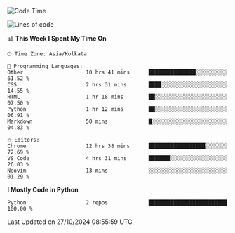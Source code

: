 <!--START_SECTION:waka-->
![Code Time](http://img.shields.io/badge/Code%20Time-355%20hrs%203%20mins-blue)

![Lines of code](https://img.shields.io/badge/From%20Hello%20World%20I%27ve%20Written-332%20lines%20of%20code-blue)

📊 **This Week I Spent My Time On** 

```text
🕑︎ Time Zone: Asia/Kolkata

💬 Programming Languages: 
Other                    10 hrs 41 mins      ███████████████░░░░░░░░░░   61.52 % 
CSS                      2 hrs 31 mins       ████░░░░░░░░░░░░░░░░░░░░░   14.55 % 
HTML                     1 hr 18 mins        ██░░░░░░░░░░░░░░░░░░░░░░░   07.50 % 
Python                   1 hr 12 mins        ██░░░░░░░░░░░░░░░░░░░░░░░   06.91 % 
Markdown                 50 mins             █░░░░░░░░░░░░░░░░░░░░░░░░   04.83 % 

🔥 Editors: 
Chrome                   12 hrs 38 mins      ██████████████████░░░░░░░   72.69 % 
VS Code                  4 hrs 31 mins       ███████░░░░░░░░░░░░░░░░░░   26.03 % 
Neovim                   13 mins             ░░░░░░░░░░░░░░░░░░░░░░░░░   01.29 % 
```

**I Mostly Code in Python** 

```text
Python                   2 repos             █████████████████████████   100.00 % 
```




 Last Updated on 27/10/2024 08:55:59 UTC
<!--END_SECTION:waka-->
